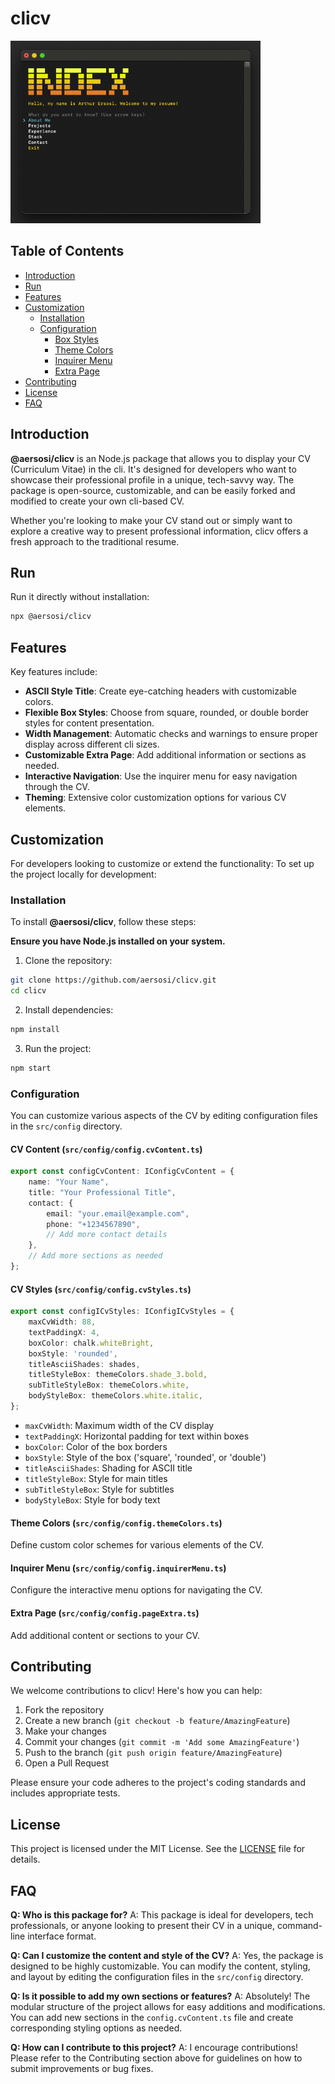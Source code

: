 # clicv

<img src="./assets/aersosi-npx-screenshot.png" width="400px">


## Table of Contents
- [Introduction](#introduction)
- [Run](#run)
- [Features](#features)
- [Customization](#customization)
    - [Installation](#installation)
    - [Configuration](#configuration)
        - [Box Styles](#box-styles)
        - [Theme Colors](#theme-colors)
        - [Inquirer Menu](#inquirer-menu)
        - [Extra Page](#extra-page)
- [Contributing](#contributing)
- [License](#license)
- [FAQ](#faq)

## Introduction

**@aersosi/clicv** is an Node.js package that allows you to display your CV (Curriculum Vitae) in the cli.
It's designed for developers who want to showcase their professional profile in a unique, tech-savvy way.
The package is open-source, customizable, and can be easily forked and modified to create your own cli-based CV.

Whether you're looking to make your CV stand out or simply want to explore a creative way to present professional
information, clicv offers a fresh approach to the traditional resume.

## Run

Run it directly without installation:

```sh
npx @aersosi/clicv
```

## Features

Key features include:
- **ASCII Style Title**: Create eye-catching headers with customizable colors.
- **Flexible Box Styles**: Choose from square, rounded, or double border styles for content presentation.
- **Width Management**: Automatic checks and warnings to ensure proper display across different cli sizes.
- **Customizable Extra Page**: Add additional information or sections as needed.
- **Interactive Navigation**: Use the inquirer menu for easy navigation through the CV.
- **Theming**: Extensive color customization options for various CV elements.


## Customization

For developers looking to customize or extend the functionality:
To set up the project locally for development:

### Installation

To install **@aersosi/clicv**, follow these steps:

**Ensure you have Node.js installed on your system.**

1. Clone the repository:
```sh
git clone https://github.com/aersosi/clicv.git
cd clicv
```

2. Install dependencies:
```sh
npm install
```

3. Run the project:
```sh
npm start
```

### Configuration

You can customize various aspects of the CV by editing configuration files in the `src/config` directory.

#### CV Content (`src/config/config.cvContent.ts`)

```typescript
export const configCvContent: IConfigCvContent = {
    name: "Your Name",
    title: "Your Professional Title",
    contact: {
        email: "your.email@example.com",
        phone: "+1234567890",
        // Add more contact details
    },
    // Add more sections as needed
};
```

#### CV Styles (`src/config/config.cvStyles.ts`)

```typescript
export const configICvStyles: IConfigICvStyles = {
    maxCvWidth: 88,
    textPaddingX: 4,
    boxColor: chalk.whiteBright,
    boxStyle: 'rounded',
    titleAsciiShades: shades,
    titleStyleBox: themeColors.shade_3.bold,
    subTitleStyleBox: themeColors.white,
    bodyStyleBox: themeColors.white.italic,
};
```

- `maxCvWidth`: Maximum width of the CV display
- `textPaddingX`: Horizontal padding for text within boxes
- `boxColor`: Color of the box borders
- `boxStyle`: Style of the box ('square', 'rounded', or 'double')
- `titleAsciiShades`: Shading for ASCII title
- `titleStyleBox`: Style for main titles
- `subTitleStyleBox`: Style for subtitles
- `bodyStyleBox`: Style for body text

#### Theme Colors (`src/config/config.themeColors.ts`)

Define custom color schemes for various elements of the CV.

#### Inquirer Menu (`src/config/config.inquirerMenu.ts`)

Configure the interactive menu options for navigating the CV.

#### Extra Page (`src/config/config.pageExtra.ts`)

Add additional content or sections to your CV.


## Contributing

We welcome contributions to clicv! Here's how you can help:

1. Fork the repository
2. Create a new branch (`git checkout -b feature/AmazingFeature`)
3. Make your changes
4. Commit your changes (`git commit -m 'Add some AmazingFeature'`)
5. Push to the branch (`git push origin feature/AmazingFeature`)
6. Open a Pull Request

Please ensure your code adheres to the project's coding standards and includes appropriate tests.

## License

This project is licensed under the MIT License. See the [LICENSE](LICENSE) file for details.

## FAQ

**Q: Who is this package for?**
A: This package is ideal for developers, tech professionals, or anyone looking to present their CV in a unique, command-line interface format.

**Q: Can I customize the content and style of the CV?**
A: Yes, the package is designed to be highly customizable. You can modify the content, styling, and layout by editing the configuration files in the `src/config` directory.

**Q: Is it possible to add my own sections or features?**
A: Absolutely! The modular structure of the project allows for easy additions and modifications. You can add new sections in the `config.cvContent.ts` file and create corresponding styling options as needed.

**Q: How can I contribute to this project?**
A: I encourage contributions! Please refer to the Contributing section above for guidelines on how to submit improvements or bug fixes.
